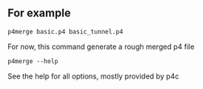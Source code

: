 ## For example
``` 
p4merge basic.p4 basic_tunnel.p4
```

For now, this command generate a rough merged p4 file 

```
p4merge --help
```

See the help for all options, mostly provided by p4c 
